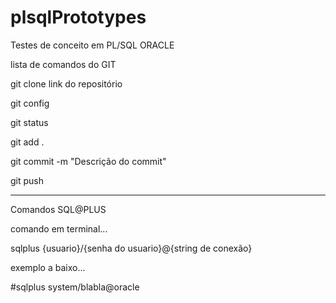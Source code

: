 # plsqlPrototypes
Testes de conceito em PL/SQL ORACLE

lista de comandos do GIT

git clone link do repositório

git config

git status

git add .

git commit -m "Descrição do commit"

git push

-----------------------------------------

Comandos SQL@PLUS

comando em terminal...

sqlplus {usuario}/{senha do usuario}@{string de conexão}

exemplo a baixo...

#sqlplus system/blabla@oracle
